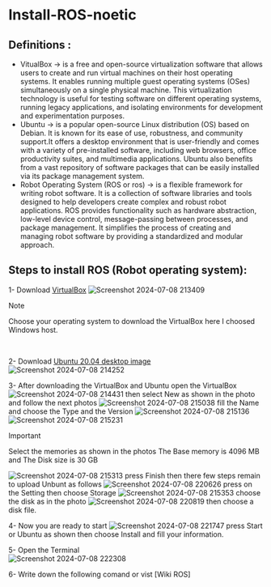 # Install-ROS-noetic

## Definitions :

- VitualBox -> is a free and open-source virtualization software that allows users to create and run virtual machines on their host operating systems. It enables running multiple guest operating systems (OSes) simultaneously on a single physical machine. This virtualization technology is useful for testing software on different operating systems, running legacy applications, and isolating environments for development and experimentation purposes.
- Ubuntu ->  is a popular open-source Linux distribution (OS) based on Debian. It is known for its ease of use, robustness, and community support.It offers a desktop environment that is user-friendly and comes with a variety of pre-installed software, including web browsers, office productivity suites, and multimedia applications. Ubuntu also benefits from a vast repository of software packages that can be easily installed via its package management system.
- Robot Operating System (ROS or ros) -> is a flexible framework for writing robot software. It is a collection of software libraries and tools designed to help developers create complex and robust robot applications. ROS provides functionality such as hardware abstraction, low-level device control, message-passing between processes, and package management. It simplifies the process of creating and managing robot software by providing a standardized and modular approach.

## Steps to install ROS (Robot operating system):
1- Download [VirtualBox](https://www.virtualbox.org/wiki/Downloads) ![Screenshot 2024-07-08 213409](https://github.com/RaghadAlmadani/Install-ROS-noetic-/assets/173769867/91e57b56-7862-4fee-974f-9f28bd532807) 
> [!NOTE]
> Choose your operating system to download the VirtualBox here I choosed Windows host.
<br>

2- Download [Ubuntu 20.04 desktop image](https://releases.ubuntu.com/20.04/) 
![Screenshot 2024-07-08 214252](https://github.com/RaghadAlmadani/Install-ROS-noetic-/assets/173769867/c6705bc6-8844-4d47-a785-ebb3886c4aca)

3- After downloading the VirtualBox and Ubuntu open the  VirtualBox ![Screenshot 2024-07-08 214431](https://github.com/RaghadAlmadani/Install-ROS-noetic-/assets/173769867/59c7bfdc-7a8c-4ba6-b9a1-c325a6021b07) then select New as shown in the photo and follow the next photos
![Screenshot 2024-07-08 215038](https://github.com/RaghadAlmadani/Install-ROS-noetic-/assets/173769867/25324031-59a1-42ac-9146-ad9fbb238ce7)
fill the Name and choose the Type and the Version
![Screenshot 2024-07-08 215136](https://github.com/RaghadAlmadani/Install-ROS-noetic-/assets/173769867/c0ad23e5-037d-4aad-8ad4-a4fe8dc3d1e4)
![Screenshot 2024-07-08 215231](https://github.com/RaghadAlmadani/Install-ROS-noetic-/assets/173769867/45ff7035-82f7-499b-adfb-fdb94412e1a7)
> [!IMPORTANT]
> Select the memories as shown in the photos The Base memory is 4096 MB and The Disk size is 30 GB


![Screenshot 2024-07-08 215313](https://github.com/RaghadAlmadani/Install-ROS-noetic-/assets/173769867/3f0893c2-f340-4538-a3b5-a39dda60a82f)
press Finish then there few steps remain to upload Unbunt as follows
![Screenshot 2024-07-08 220626](https://github.com/RaghadAlmadani/Install-ROS-noetic-/assets/173769867/e5fa9b47-11fd-46d6-b0dd-5f9ceb2d3e93)
press on the Setting then choose Storage
![Screenshot 2024-07-08 215353](https://github.com/RaghadAlmadani/Install-ROS-noetic-/assets/173769867/d8e55815-d618-4446-9d1b-35e6ad91cfdc)
choose the disk as in the photo
![Screenshot 2024-07-08 220819](https://github.com/RaghadAlmadani/Install-ROS-noetic-/assets/173769867/4cf13add-8888-4722-8f92-f44b8fba792f)
then choose a disk file.

4- Now you are ready to start ![Screenshot 2024-07-08 221747](https://github.com/RaghadAlmadani/Install-ROS-noetic-/assets/173769867/4cb8fbc4-95c1-4fa6-83b4-8d8742485a71)
press Start or Ubuntu as shown then choose Install and fill your information.

5- Open the Terminal  
![Screenshot 2024-07-08 222308](https://github.com/RaghadAlmadani/Install-ROS-noetic-/assets/173769867/09a16793-4891-4a6f-8e86-4a4a1b9f1dc2)

6- Write down the following comand or vist [Wiki ROS]

